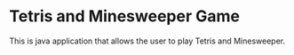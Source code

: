 # Tetris and Minesweeper Game
This is java application that allows the user to play Tetris and Minesweeper.
